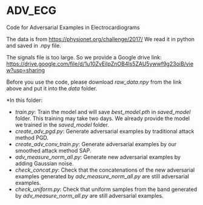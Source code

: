 # ADV_ECG
Code for Adversarial Examples in Electrocardiograms

The data is from https://physionet.org/challenge/2017/ We read it in python and saved in .npy file. 

The signals file is too large. So we provide a Google drive link: https://drive.google.com/file/d/1u10ZvEilpZnOB4ls5ZAU5ywwf9g23oiB/view?usp=sharing

Before you use the code, please download *raw_data.npy* from the link above and put it into the *data* folder.

*In this folder:
  + *train.py*: Train the model and will save *best_model.pth* in *saved_model* folder. This training may take two days. We already provide the model we trained in the *saved_model* folder.
  + *create_adv_pgd.py*: Generate adversarial examples by traditional attack method PGD.
  + *create_adv_conv_train.py*: Generate adversarial examples by our smoothed attack method SAP.
  + *adv_measure_norm_all.py*: Generate new adversarial examples by adding Gaussian noise.
  + *check_concat.py*: Check that the concatenations of the new adversarial examples generated by *adv_measure_norm_all.py* are still adversarial examples.
  + *check_uniform.py*: Check that uniform samples from the band generated by *adv_measure_norm_all.py* are still adversarial examples.



